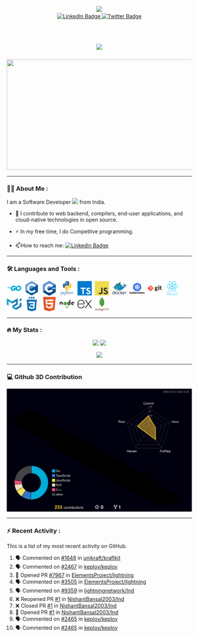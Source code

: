 <div id="header" align="center">
  <img src="https://media.giphy.com/media/M9gbBd9nbDrOTu1Mqx/giphy.gif" width="100"/>
  <div id="badges">
  <a href="https://www.linkedin.com/in/nishantbansal2003/">
    <img src="https://img.shields.io/badge/LinkedIn-blue?style=for-the-badge&logo=linkedin&logoColor=white" alt="LinkedIn Badge"/>
  </a>
  <a href="https://twitter.com/Nishant282003">
    <img src="https://img.shields.io/badge/Twitter-red?style=for-the-badge&logo=twitter&logoColor=white" alt="Twitter Badge"/>
  </a>
</div>
  <img src="https://komarev.com/ghpvc/?username=NishantBansal2003&style=flat-square&color=blue" alt=""/>
  <h1 align="center">
  <a href="https://git.io/typing-svg">
    <img src="https://readme-typing-svg.herokuapp.com/?lines=Hello,+There!+👋;It's+Nishant+Here....;Nice+to+e-meet+you!&center=true&size=30">
  </a>
</h1>
  <div align="center">
  <img src="https://media.giphy.com/media/dWesBcTLavkZuG35MI/giphy.gif" width="600" height="300"/>
</div>
</div>

---

### :man_technologist: About Me :
I am a Software Developer <img src="https://media.giphy.com/media/WUlplcMpOCEmTGBtBW/giphy.gif" width="30"> from India.

- :telescope: I contribute to web backend, compilers, end-user applications, and cloud-native technologies in open source.

- :zap: In my free time, I do Competitve programming.

- :mailbox:How to reach me: [![Linkedin Badge](https://img.shields.io/badge/-Nishant-blue?style=flat&logo=Linkedin&logoColor=white)](https://www.linkedin.com/in/nishantbansal2003/)

 ---

### :hammer_and_wrench: Languages and Tools :
<div>
  <img src="https://github.com/devicons/devicon/blob/master/icons/go/go-original-wordmark.svg" title="Go" alt="Go" width="40" height="40"/>&nbsp;
   <img src="https://github.com/devicons/devicon/blob/master/icons/c/c-original.svg" title="C" alt="C" width="40" height="40"/>&nbsp;
  <img src="https://github.com/devicons/devicon/blob/master/icons/cplusplus/cplusplus-original.svg" title="Cpp" alt="Cpp" width="40" height="40"/>&nbsp;
     <img src="https://github.com/devicons/devicon/blob/master/icons/python/python-original-wordmark.svg" title="python" alt="python" width="40" height="40"/>&nbsp;
   <img src="https://github.com/devicons/devicon/blob/master/icons/typescript/typescript-original.svg" title="typescript" alt="typescript" width="40" height="40"/>&nbsp;
  <img src="https://github.com/devicons/devicon/blob/master/icons/javascript/javascript-original.svg" title="JavaScript" alt="JavaScript" width="40" height="40"/>&nbsp;
      <img src="https://github.com/devicons/devicon/blob/master/icons/docker/docker-original-wordmark.svg" title="docker" alt="docker" width="40" height="40"/>&nbsp;
  <img src="https://github.com/devicons/devicon/blob/master/icons/kubernetes/kubernetes-original-wordmark.svg" title="kubernetes" alt="kubernetes" width="40" height="40"/>&nbsp;
    <img src="https://github.com/devicons/devicon/blob/master/icons/git/git-original-wordmark.svg" title="Git" **alt="Git" width="40" height="40"/>&nbsp;
  <img src="https://github.com/devicons/devicon/blob/master/icons/react/react-original-wordmark.svg" title="React" alt="React" width="40" height="40"/>&nbsp;
  <img src="https://github.com/devicons/devicon/blob/master/icons/materialui/materialui-original.svg" title="Material UI" alt="Material UI" width="40" height="40"/>&nbsp;
  <img src="https://github.com/devicons/devicon/blob/master/icons/css3/css3-plain-wordmark.svg"  title="CSS3" alt="CSS" width="40" height="40"/>&nbsp;
  <img src="https://github.com/devicons/devicon/blob/master/icons/html5/html5-original.svg" title="HTML5" alt="HTML" width="40" height="40"/>&nbsp;
  <img src="https://github.com/devicons/devicon/blob/master/icons/nodejs/nodejs-original-wordmark.svg" title="NodeJS" alt="NodeJS" width="40" height="40"/>&nbsp;
   <img src="https://github.com/devicons/devicon/blob/master/icons/express/express-original.svg" title="express" alt="express" width="40" height="40"/>&nbsp;
  <img src="https://github.com/devicons/devicon/blob/master/icons/mongodb/mongodb-original-wordmark.svg" title="mongodb" alt="mongodb" width="40" height="40"/>&nbsp;
</div>

---

### :fire: My Stats :
<p align="center">
  <img width="48%" src="https://github-readme-stats.vercel.app/api?username=NishantBansal2003&show_icons=true&theme=tokyonight" />
  <img width="51%" src="https://github-readme-streak-stats.herokuapp.com/?user=NishantBansal2003&theme=tokyonight" />
</p>

<p align="center">
  <img width="40%" src="https://github-readme-stats.vercel.app/api/top-langs/?username=NishantBansal2003&layout=compact&theme=tokyonight" />
</p>

---

### :computer: Github 3D Contribution

![](./profile-3d-contrib/profile-night-rainbow.svg)

---

### :zap: Recent Activity :

This is a list of my most recent activity on GitHub.

<!--START_SECTION:activity-->
1. 🗣 Commented on [#1648](https://github.com/unikraft/kraftkit/issues/1648#issuecomment-2561871435) in [unikraft/kraftkit](https://github.com/unikraft/kraftkit)
2. 🗣 Commented on [#2467](https://github.com/keploy/keploy/pull/2467#issuecomment-2560920040) in [keploy/keploy](https://github.com/keploy/keploy)
3. 💪 Opened PR [#7967](https://github.com/ElementsProject/lightning/pull/7967) in [ElementsProject/lightning](https://github.com/ElementsProject/lightning)
4. 🗣 Commented on [#3505](https://github.com/ElementsProject/lightning/issues/3505#issuecomment-2559637204) in [ElementsProject/lightning](https://github.com/ElementsProject/lightning)
5. 🗣 Commented on [#9359](https://github.com/lightningnetwork/lnd/pull/9359#issuecomment-2558993331) in [lightningnetwork/lnd](https://github.com/lightningnetwork/lnd)
6. ❌ Reopened PR [#1](https://github.com/NishantBansal2003/lnd/pull/1) in [NishantBansal2003/lnd](https://github.com/NishantBansal2003/lnd)
7. ❌ Closed PR [#1](https://github.com/NishantBansal2003/lnd/pull/1) in [NishantBansal2003/lnd](https://github.com/NishantBansal2003/lnd)
8. 💪 Opened PR [#1](https://github.com/NishantBansal2003/lnd/pull/1) in [NishantBansal2003/lnd](https://github.com/NishantBansal2003/lnd)
9. 🗣 Commented on [#2465](https://github.com/keploy/keploy/pull/2465#issuecomment-2550437939) in [keploy/keploy](https://github.com/keploy/keploy)
10. 🗣 Commented on [#2465](https://github.com/keploy/keploy/pull/2465#issuecomment-2550433283) in [keploy/keploy](https://github.com/keploy/keploy)
<!--END_SECTION:activity-->
